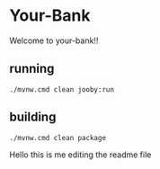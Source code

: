# Your-Bank

Welcome to your-bank!!    

## running

    ./mvnw.cmd clean jooby:run

## building

    ./mvnw.cmd clean package

Hello this is me editing the readme file